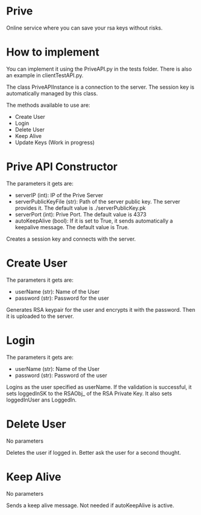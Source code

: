 # Prive
Online service where you can save your rsa keys without risks.

# How to implement
You can implement it using the PriveAPI.py in the tests folder. There is also an example in clientTestAPI.py.

The class PriveAPIInstance is a connection to the server. The session key is automatically managed by this class.

The methods available to use are:
- Create User
- Login
- Delete User
- Keep Alive
- Update Keys (Work in progress)

# Prive API Constructor
The parameters it gets are:
- serverIP (int):             IP of the Prive Server
- serverPublicKeyFile (str):  Path of the server public key. The server provides it. The default value is ./serverPublicKey.pk
- serverPort (int):           Prive Port. The default value is 4373
- autoKeepAlive (bool):       If it is set to True, it sends automatically a keepalive message. The default value is True.

Creates a session key and connects with the server.

# Create User
The parameters it gets are:
- userName (str):             Name of the User
- password (str):             Password for the user

Generates RSA keypair for the user and encrypts it with the password. Then it is uploaded to the server.

# Login
The parameters it gets are:
- userName (str):             Name of the User
- password (str):             Password of the user

Logins as the user specified as userName. If the validation is successful, it sets loggedInSK to the RSAObj_ of the RSA Private Key. It also sets loggedInUser ans LoggedIn.

# Delete User
No parameters

Deletes the user if logged in. Better ask the user for a second thought.

# Keep Alive
No parameters

Sends a keep alive message. Not needed if autoKeepAlive is active.
